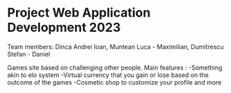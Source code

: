 # Project Web Application Development 2023

Team members: Dinca Andrei Ioan, Muntean Luca - Maximilian, Dumitrescu Stefan - Daniel

Games site based on challenging other people.
 Main features : -Something akin to elo system
                 -Virtual currency that you gain or lose based on the outcome of the games
                 -Cosmetic shop to customize your profile and more 



